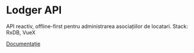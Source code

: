# Lodger API

API reactiv, offline-first pentru administrarea asociațiilor de locatari.
Stack: RxDB, VueX

[Documentație](https://lodger.ro/proiect/documentatie)
